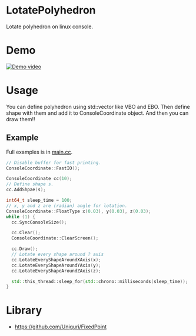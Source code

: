 # LotatePolyhedron
Lotate polyhedron on linux console.

# Demo
[![Demo video](http://img.youtube.com/vi/mM6hb5DCKQQ/0.jpg)](https://youtu.be/mM6hb5DCKQQ)

# Usage
You can define polyhedron using std::vector like VBO and EBO.
Then define shape with them and add it to ConsoleCoordinate object.
And then you can draw them!!

## Example
Full examples is in [main.cc](./src/main.cc).
```C++
// Disable buffer for fast printing.
ConsoleCoordinate::FastIO();

ConsoleCoordinate cc(10);
// Define shape s.
cc.AddShpae(s);

int64_t sleep_time = 100;
// x, y and z are (radian) angle for lotation.
ConsoleCoordinate::FloatType x(0.03), y(0.03), z(0.03);
while (1) {
  cc.SyncConsoleSize();

  cc.Clear();
  ConsoleCoordinate::ClearScreen();

  cc.Draw();
  // Lotate every shape around ? axis
  cc.LotateEveryShapeAroundXAxis(x);
  cc.LotateEveryShapeAroundYAxis(y);
  cc.LotateEveryShapeAroundZAxis(z);

  std::this_thread::sleep_for(std::chrono::milliseconds(sleep_time));
}
```

# Library
- https://github.com/Uniguri/FixedPoint
